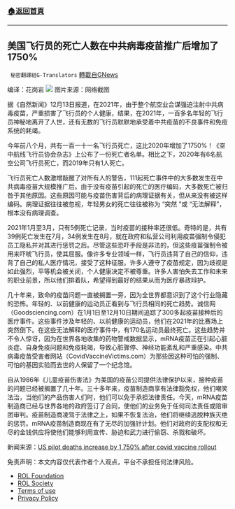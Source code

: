 ###  [:house:返回首頁](https://github.com/ourhimalayas/txt)
---


## 美国飞行员的死亡人数在中共病毒疫苗推广后增加了1750%
` 秘密翻譯組G-Translators` [轉載自GNews](https://gnews.org/zh-hans/1770110/)

编译：花岗岩
![](https://assets.gnews.org/wp-content/uploads/2021/12/图片1-95.png)
图片来源：网络截图

据《自然新闻》12月13日报道，在2021年，由于整个航空业合谋强迫注射中共病毒疫苗，严重损害了飞行员的个人健康，结果，在2021年，一百多名年轻的飞行员神秘地离开了人世，还有无数的飞行员默默地承受着中共疫苗的不良事件和免疫系统的耗竭。

今年前八个月，共有一百一十一名飞行员死亡，这比2020年增加了1750%！《空中航线飞行员协会杂志》上公布了一份死亡者名单。相比之下，2020年有6名航空公司飞行员死亡，而2019年只有1人死亡。

飞行员死亡人数激增敲醒了对所有人的警告，111起死亡事件中的大多数发生在中共病毒疫苗大规模推广后。由于没有疫苗引起的死亡的医疗编码，大多数死亡被归咎于其他原因。这些原因可能与疫苗伤害背后的病理证据有关，但从来没有被这样编码。病理证据往往被忽视，年轻男女的死亡往往被称为 “突然 ”或 “无法解释”，根本没有病理调查。

2021年1月至3月，只有5例死亡记录，当时疫苗的接种率还很低。奇特的是，共有39例死亡发生在7月，34例发生在8月，就在政府和私营公司利用疫苗强制令侵犯员工隐私并对其进行惩罚之后。尽管这些恐吓手段是非法的，但这些疫苗强制令被用来吓唬飞行员，使其屈服。像许多专业领域一样，飞行员违背了自己的信仰，违背了自己的私人医疗情况，接受了这种征服。许多人遵守了疫苗规定，因为歧视是如此强烈，平等机会被关闭，个人健康决定不被尊重。许多人害怕失去工作和未来的职业前景，所以他们排着队，希望得到最好的结果从而为医疗暴政辩护。

几十年来，致命的疫苗问题一直被搁置一旁，因为全世界都意识到了这个行业隐藏的恐怖。年轻的、以前健康的运动员正看到与飞行员相同的死亡趋势。诚信网（Goodsciencing.com）在1月1日至12月10日期间追踪了300多起疫苗接种后的医疗事件。这些事件涉及年轻的、以前健康的运动员，他们在2021年的比赛场上突然倒下。在这些无法解释的医疗事件中，有170名运动员最终死亡。这些趋势并不令人惊讶，因为在世界各地收集的药物警戒数据显示，mRNA疫苗正在引起心脏炎症、自身免疫问题和免疫耗竭，导致心脏骤停、神经功能紊乱和严重感染。中共病毒疫苗受害者网站（CovidVaccineVictims.com）为那些因这种可怕的强制、可怕的基因实验而去世的人保留了一个纪念馆。

自从1986年《儿童疫苗伤害法》为美国的疫苗公司提供法律保护以来，接种疫苗的问题已经被搁置了几十年。三十多年来，疫苗制造商享有法律豁免权，他们嘲笑法治，当他们的产品伤害人们时，他们可以免于承担法律责任。今天，mRNA疫苗制造商已经与世界各地的政府签订了合同，使他们的业务免于任何司法责任或陪审团审判。疫苗制造商凌驾于法律之上，如果不恢复法治，他们将继续逃脱种族灭绝的惩罚。mRNA疫苗制造商现在有了无尽的加强针计划。他们对政府的支配权和无尽的金钱供应将使他们能够利用宣传、胁迫和武力进行偷窃、杀戮和破坏。

新闻来源：[US pilot deaths increase by 1,750% after covid vaccine rollout](https://www.naturalnews.com/2021-12-13-us-pilot-deaths-increase-after-covid-vaccine-rollout.html)

 

免责声明：本文内容仅代表作者个人观点，平台不承担任何法律风险。

- [ROL Foundation](https://rolfoundation.org/)
- [ROL Society](https://rolsociety.org/)
- [Terms of use](https://gnews.org/terms-of-use-3/)
- [Privacy Policy](https://gnews.org/privacy-policy/)

